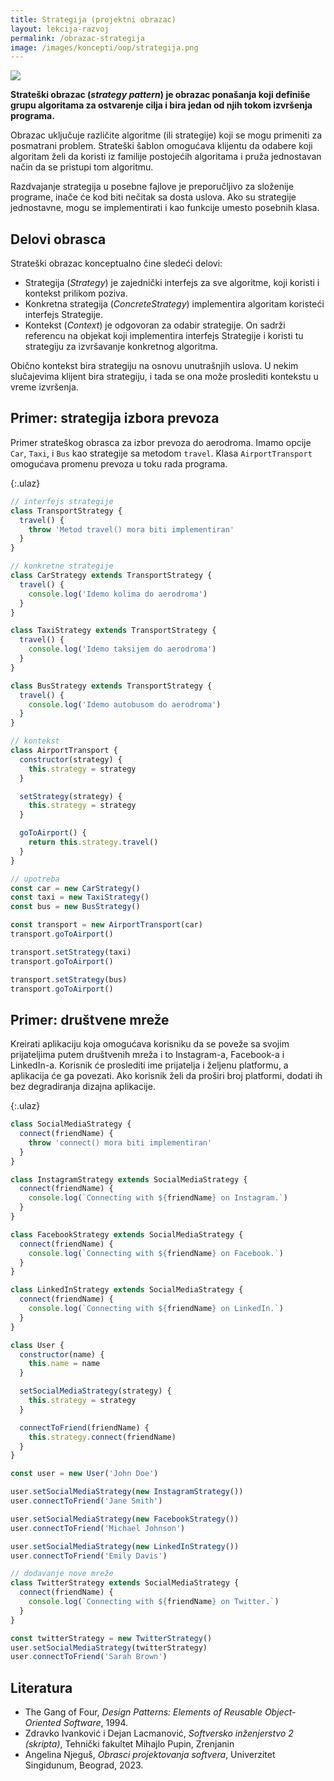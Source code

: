 ```yaml
---
title: Strategija (projektni obrazac)
layout: lekcija-razvoj
permalink: /obrazac-strategija
image: /images/koncepti/oop/strategija.png
---
```


![]({{page.image}})

**Strateški obrazac (*strategy pattern*) je obrazac ponašanja koji definiše grupu algoritama za ostvarenje cilja i bira jedan od njih tokom izvršenja programa.**

Obrazac uključuje različite algoritme (ili strategije) koji se mogu primeniti za posmatrani problem. Strateški šablon omogućava klijentu da odabere koji algoritam želi da koristi iz familije postojećih algoritama i pruža jednostavan način da se pristupi tom algoritmu. 

Razdvajanje strategija u posebne fajlove je preporučljivo za složenije programe, inače će kod biti nečitak sa dosta uslova. Ako su strategije jednostavne, mogu se implementirati i kao funkcije umesto posebnih klasa. 

## Delovi obrasca

Strateški obrazac konceptualno čine sledeći delovi:
- Strategija (*Strategy*) je zajednički interfejs za sve algoritme, koji koristi i kontekst prilikom poziva.
- Konkretna strategija (*ConcreteStrategy*) implementira algoritam koristeći interfejs Strategije.
- Kontekst (*Context*) je odgovoran za odabir strategije. On sadrži referencu na objekat koji implementira interfejs Strategije i koristi tu strategiju za izvršavanje konkretnog algoritma.

Obično kontekst bira strategiju na osnovu unutrašnjih uslova. U nekim slučajevima klijent bira strategiju, i tada se ona može proslediti kontekstu u vreme izvršenja. 

## Primer: strategija izbora prevoza

Primer strateškog obrasca za izbor prevoza do aerodroma. Imamo opcije `Car`, `Taxi`, i `Bus` kao strategije sa metodom `travel`. Klasa `AirportTransport` omogućava promenu prevoza u toku rada programa.

{:.ulaz}
```js
// interfejs strategije
class TransportStrategy {
  travel() {
    throw 'Metod travel() mora biti implementiran'
  }
}

// konkretne strategije
class CarStrategy extends TransportStrategy {
  travel() {
    console.log('Idemo kolima do aerodroma')
  }
}

class TaxiStrategy extends TransportStrategy {
  travel() {
    console.log('Idemo taksijem do aerodroma')
  }
}

class BusStrategy extends TransportStrategy {
  travel() {
    console.log('Idemo autobusom do aerodroma')
  }
}

// kontekst
class AirportTransport {
  constructor(strategy) {
    this.strategy = strategy
  }

  setStrategy(strategy) {
    this.strategy = strategy
  }

  goToAirport() {
    return this.strategy.travel()
  }
}

// upotreba
const car = new CarStrategy()
const taxi = new TaxiStrategy()
const bus = new BusStrategy()

const transport = new AirportTransport(car)
transport.goToAirport()

transport.setStrategy(taxi)
transport.goToAirport()

transport.setStrategy(bus)
transport.goToAirport() 
```

## Primer: društvene mreže

Kreirati aplikaciju koja omogućava korisniku da se poveže sa svojim prijateljima putem društvenih mreža i to Instagram-a, Facebook-a i LinkedIn-a. Korisnik će proslediti ime prijatelja i željenu platformu, a aplikacija će ga povezati. Ako korisnik želi da proširi broj platformi, dodati ih bez degradiranja dizajna aplikacije.

{:.ulaz}
```js
class SocialMediaStrategy {
  connect(friendName) {
    throw 'connect() mora biti implementiran'
  }
}

class InstagramStrategy extends SocialMediaStrategy {
  connect(friendName) {
    console.log(`Connecting with ${friendName} on Instagram.`)
  }
}

class FacebookStrategy extends SocialMediaStrategy {
  connect(friendName) {
    console.log(`Connecting with ${friendName} on Facebook.`)
  }
}

class LinkedInStrategy extends SocialMediaStrategy {
  connect(friendName) {
    console.log(`Connecting with ${friendName} on LinkedIn.`)
  }
}

class User {
  constructor(name) {
    this.name = name
  }

  setSocialMediaStrategy(strategy) {
    this.strategy = strategy
  }

  connectToFriend(friendName) {
    this.strategy.connect(friendName)
  }
}

const user = new User('John Doe')

user.setSocialMediaStrategy(new InstagramStrategy())
user.connectToFriend('Jane Smith')

user.setSocialMediaStrategy(new FacebookStrategy())
user.connectToFriend('Michael Johnson')

user.setSocialMediaStrategy(new LinkedInStrategy())
user.connectToFriend('Emily Davis')

// dodavanje nove mreže
class TwitterStrategy extends SocialMediaStrategy {
  connect(friendName) {
    console.log(`Connecting with ${friendName} on Twitter.`)
  }
}

const twitterStrategy = new TwitterStrategy()
user.setSocialMediaStrategy(twitterStrategy)
user.connectToFriend('Sarah Brown')
```

## Literatura

- The Gang of Four, *Design Patterns: Elements of Reusable Object-Oriented Software*, 1994.
- Zdravko Ivanković i Dejan Lacmanović, *Softversko inženjerstvo 2 (skripta)*, Tehnički fakultet Mihajlo Pupin, Zrenjanin
- Angelina Njeguš, *Obrasci projektovanja softvera*, Univerzitet Singidunum, Beograd, 2023.